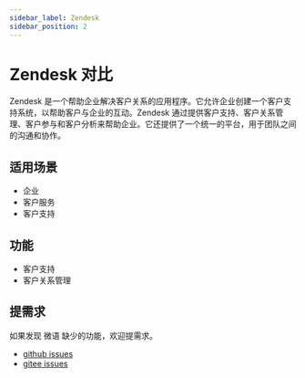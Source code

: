 ```yaml
---
sidebar_label: Zendesk
sidebar_position: 2
---
```


# Zendesk 对比

Zendesk 是一个帮助企业解决客户关系的应用程序。它允许企业创建一个客户支持系统，以帮助客户与企业的互动。Zendesk 通过提供客户支持、客户关系管理、客户参与和客户分析来帮助企业。它还提供了一个统一的平台，用于团队之间的沟通和协作。

## 适用场景

- 企业
- 客户服务
- 客户支持

## 功能

- 客户支持
- 客户关系管理

## 提需求

如果发现 微语 缺少的功能，欢迎提需求。

- [github issues](https://github.com/Bytedesk/bytedesk/issues)
- [gitee issues](https://github.com/Bytedesk/bytedesk/issues)
